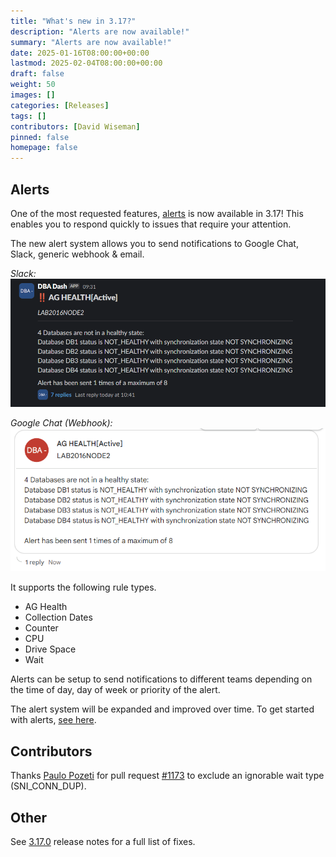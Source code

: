 ```yaml
---
title: "What's new in 3.17?"
description: "Alerts are now available!"
summary: "Alerts are now available!"
date: 2025-01-16T08:00:00+00:00
lastmod: 2025-02-04T08:00:00+00:00
draft: false
weight: 50
images: []
categories: [Releases]
tags: []
contributors: [David Wiseman]
pinned: false
homepage: false
---
```

## Alerts

One of the most requested features, [alerts](/docs/help/alerts) is now available in 3.17! This enables you to respond quickly to issues that require your attention.

The new alert system allows you to send notifications to Google Chat, Slack, generic webhook & email.

*Slack:*
[![Slack Alert](slack-alert-app.png)](slack-alert-app.png)

*Google Chat (Webhook):*
[![Google Alert](google-alert.png)](google-alert.png)

It supports the following rule types.

* AG Health
* Collection Dates
* Counter
* CPU
* Drive Space
* Wait

Alerts can be setup to send notifications to different teams depending on the time of day, day of week or priority of the alert.

The alert system will be expanded and improved over time.  To get started with alerts, [see here](/docs/help/alerts).

## Contributors

Thanks [Paulo Pozeti](https://github.com/ppozeti) for pull request [#1173](https://github.com/trimble-oss/dba-dash/pull/1173) to exclude an ignorable wait type (SNI_CONN_DUP).

## Other

See [3.17.0](https://github.com/trimble-oss/dba-dash/releases/tag/3.17.0) release notes for a full list of fixes.

